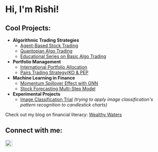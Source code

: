 <h1>Hi, I'm Rishi! 
  
 

<h2>Cool Projects:</h2>

- <b>Algorithmic Trading Strategies</b>
  - [Agent-Based Stock Trading](https://github.com/rishig77/agent_based_stock_trading)
  - [Quantopian Algo Trading](https://github.com/rishig77/quantopian_algo_trading)
  - [Educational Series on Basic Algo Trading](https://github.com/rishig77/series_algo_trading)
- <b>Portfolio Management</b>
  - [International Portfolio Allocation](https://github.com/rishig77/portfolio_allocation_case_study)
  - [Pairs Trading Strategy(KO & PEP](https://github.com/rishig77/pairs_trading_strategy)
- <b>Machine Learning in Finance</b>
  - [Momentum Spillover Effect with GNN](https://github.com/rishig77/momentum_spillover_effect_GNN)
  - [Stock Forecasting Multi-Step Model](https://github.com/rishig77/stock_multi_step_model)
- <b>Experimental Projects</b>
  - [Image Classification Trial](https://github.com/rishig77/image_classification_trial) <i>(trying to apply image classification's pattern recognition to candlestick charts)</i>
  


Check out my blog on financial literacy: [Wealthy Waters](https://wealthywaters.substack.com)


<h2>Connect with me:</h2>


[<img align="left" alt="RishiGottimukkala | LinkedIn" width="22px" src="https://cdn.jsdelivr.net/npm/simple-icons@v3/icons/linkedin.svg" />][linkedin]


[linkedin]: https://www.linkedin.com/in/rishi-gottimukkala-107783234/

<!--
-->

